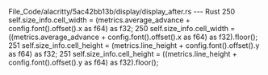 File_Code/alacritty/5ac42bb13b/display/display_after.rs --- Rust
250         self.size_info.cell_width = (metrics.average_advance + config.font().offset().x as f64) as f32;                                                  250         self.size_info.cell_width = ((metrics.average_advance + config.font().offset().x as f64) as f32).floor();
251         self.size_info.cell_height = (metrics.line_height + config.font().offset().y as f64) as f32;                                                     251         self.size_info.cell_height = ((metrics.line_height + config.font().offset().y as f64) as f32).floor();

